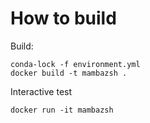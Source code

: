 

# How to build

Build:
```
conda-lock -f environment.yml
docker build -t mambazsh .
```

Interactive test
```
docker run -it mambazsh
```
